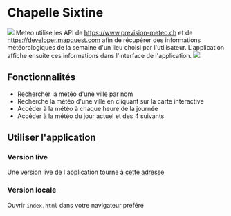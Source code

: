 # Chapelle Sixtine

<img src="https://i.imgur.com/VqfwrNy.png" />
Meteo utilise les API de <a href="https://www.prevision-meteo.ch">https://www.prevision-meteo.ch</a> et de <a href="https://developer.mapquest.com">https://developer.mapquest.com</a> afin de récupérer des informations météorologiques de la semaine d'un lieu choisi par l'utilisateur. L'application affiche ensuite ces informations dans l'interface de l'application.
<img src="https://i.imgur.com/2JOCTa9.png" />

## Fonctionnalités

<ul>
  <li>Rechercher la météo d'une ville par nom</li>
    <li>Recherche la météo d'une ville en cliquant sur la carte interactive</li>
    <li>Accéder à la météo à chaque heure de la journée</li>
    <li>Accéder à la météo du jour actuel et des 4 suivants</li>
  </ul>

## Utiliser l'application 

### Version live

Une version live de l'application tourne à <a href="https://ndeguillaume.github.io/meteo">cette adresse</a> 

### Version locale

Ouvrir <code>index.html</code> dans votre navigateur préféré
